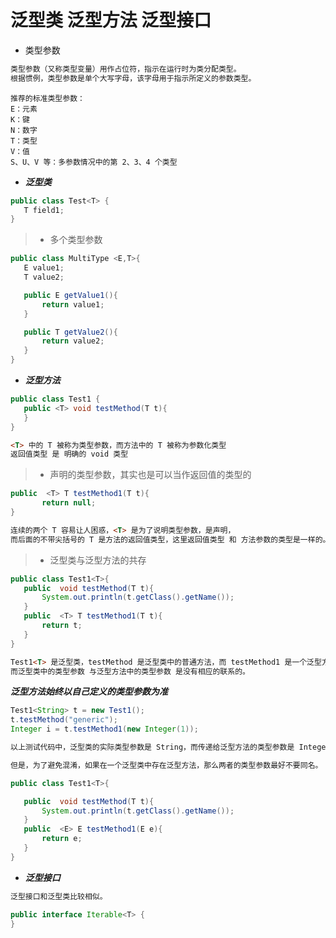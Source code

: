 # 泛型类 泛型方法 泛型接口
* 类型参数
```md
类型参数（又称类型变量）用作占位符，指示在运行时为类分配类型。
根据惯例，类型参数是单个大写字母，该字母用于指示所定义的参数类型。
```
```
推荐的标准类型参数：
E：元素
K：键
N：数字
T：类型
V：值
S、U、V 等：多参数情况中的第 2、3、4 个类型
```

* ***泛型类*** 
```java
public class Test<T> {
   T field1;
}
```
> * 多个类型参数
```java
public class MultiType <E,T>{
   E value1;
   T value2;

   public E getValue1(){
       return value1;
   }

   public T getValue2(){
       return value2;
   }
}
```
* ***泛型方法***
```java
public class Test1 {
   public <T> void testMethod(T t){
   }
}
```
```md
<T> 中的 T 被称为类型参数，而方法中的 T 被称为参数化类型
返回值类型 是 明确的 void 类型
```
> * 声明的类型参数，其实也是可以当作返回值的类型的
```java
public  <T> T testMethod1(T t){
       return null;
}
```
```md
连续的两个 T 容易让人困惑，<T> 是为了说明类型参数，是声明，
而后面的不带尖括号的 T 是方法的返回值类型，这里返回值类型 和 方法参数的类型是一样的。
```
> * 泛型类与泛型方法的共存
```java
public class Test1<T>{
   public  void testMethod(T t){
       System.out.println(t.getClass().getName());
   }
   public  <T> T testMethod1(T t){
       return t;
   }
}
```
```md
Test1<T> 是泛型类，testMethod 是泛型类中的普通方法，而 testMethod1 是一个泛型方法。
而泛型类中的类型参数 与泛型方法中的类型参数 是没有相应的联系的。
```
***泛型方法始终以自己定义的类型参数为准***
```java
Test1<String> t = new Test1();
t.testMethod("generic");
Integer i = t.testMethod1(new Integer(1));
```
```md
以上测试代码中，泛型类的实际类型参数是 String，而传递给泛型方法的类型参数是 Integer，两者不相干。
```
```md
但是，为了避免混淆，如果在一个泛型类中存在泛型方法，那么两者的类型参数最好不要同名。
```
```java
public class Test1<T>{

   public  void testMethod(T t){
       System.out.println(t.getClass().getName());
   }
   public  <E> E testMethod1(E e){
       return e;
   }
}
```
* ***泛型接口***
```md
泛型接口和泛型类比较相似。
```
```java
public interface Iterable<T> {
}
```
